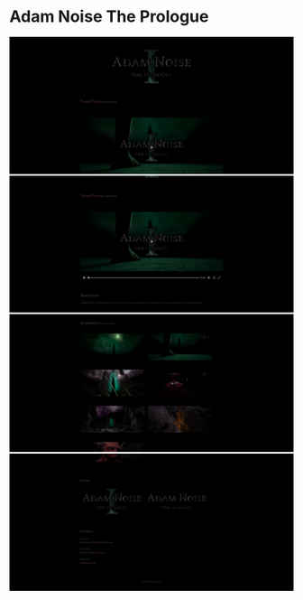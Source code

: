 # Adam Noise The Prologue

![adam-noise-the-prologue-image-01](screenshots/adam-noise-the-prologue-image-01.png)
![adam-noise-the-prologue-image-02](screenshots/adam-noise-the-prologue-image-02.png)
![adam-noise-the-prologue-image-03](screenshots/adam-noise-the-prologue-image-03.png)
![adam-noise-the-prologue-image-04](screenshots/adam-noise-the-prologue-image-04.png)
